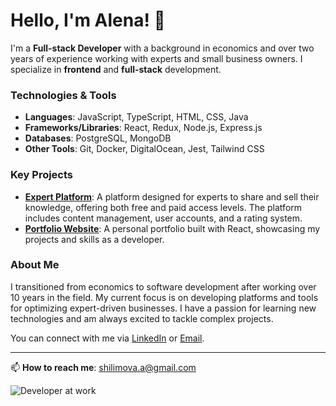 # Hello, I'm Alena! 👋

I'm a **Full-stack Developer** with a background in economics and over two years of experience working with experts and small business owners. I specialize in **frontend** and **full-stack** development.

### Technologies & Tools
- **Languages**: JavaScript, TypeScript, HTML, CSS, Java
- **Frameworks/Libraries**: React, Redux, Node.js, Express.js
- **Databases**: PostgreSQL, MongoDB
- **Other Tools**: Git, Docker, DigitalOcean, Jest, Tailwind CSS

### Key Projects
- **[Expert Platform](https://github.com/wwtraveller/PlattformFront)**: A platform designed for experts to share and sell their knowledge, offering both free and paid access levels. The platform includes content management, user accounts, and a rating system.
- **[Portfolio Website](https://github.com/wwtraveller/Portfolio)**: A personal portfolio built with React, showcasing my projects and skills as a developer.

### About Me
I transitioned from economics to software development after working over 10 years in the field. My current focus is on developing platforms and tools for optimizing expert-driven businesses. I have a passion for learning new technologies and am always excited to tackle complex projects.

You can connect with me via [LinkedIn](https://linkedin.com/in/alena-shilimova/) or [Email](mailto:shilimova.a@gmail.com).

---
📫 **How to reach me**: [shilimova.a@gmail.com](mailto:shilimova.a@gmail.com)

<img src="https://drive.google.com/file/d/1zPjGuZH5LH7kAEFeroN7ChT8fdG3y-Uj/view" alt="Developer at work">

